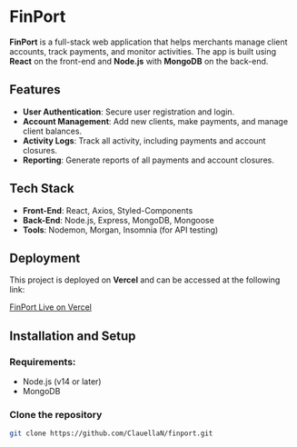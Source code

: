 # FinPort

**FinPort** is a full-stack web application that helps merchants manage client accounts, track payments, and monitor activities. The app is built using **React** on the front-end and **Node.js** with **MongoDB** on the back-end.

## Features

- **User Authentication**: Secure user registration and login.
- **Account Management**: Add new clients, make payments, and manage client balances.
- **Activity Logs**: Track all activity, including payments and account closures.
- **Reporting**: Generate reports of all payments and account closures.

## Tech Stack

- **Front-End**: React, Axios, Styled-Components
- **Back-End**: Node.js, Express, MongoDB, Mongoose
- **Tools**: Nodemon, Morgan, Insomnia (for API testing)

## Deployment

This project is deployed on **Vercel** and can be accessed at the following link:

[FinPort Live on Vercel](https://your-vercel-deployment-link.com) <!-- Replace this with your actual deployment URL -->

## Installation and Setup

### Requirements:

- Node.js (v14 or later)
- MongoDB

### Clone the repository

```bash
git clone https://github.com/ClauellaN/finport.git
```
